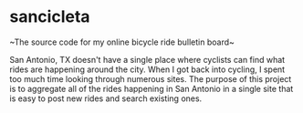sancicleta
==========

~The source code for my online bicycle ride bulletin board~

San Antonio, TX doesn't have a single place where cyclists can find what rides are happening around the city. When I got back into cycling, I spent too much time looking through numerous sites. The purpose of this project is to aggregate all of the rides happening in San Antonio in a single site that is easy to post new rides and search existing ones. 


